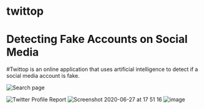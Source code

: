 # twittop
# Detecting Fake Accounts on Social Media

#Twittop is an online application that uses artificial intelligence to detect if a social media account is fake.

![Search page](https://user-images.githubusercontent.com/11509775/85924989-6a8a1800-b89e-11ea-80c1-50ec4d431bcf.png)

![Twitter Profile Report ](https://user-images.githubusercontent.com/11509775/85925040-b3da6780-b89e-11ea-996e-415d91eef9cf.png)
![Screenshot 2020-06-27 at 17 51 16](https://user-images.githubusercontent.com/11509775/85925079-d40a2680-b89e-11ea-87d1-62365cafd067.png)
![image](https://user-images.githubusercontent.com/11509775/85925012-8ab9d700-b89e-11ea-99e0-2842a355a116.png)



